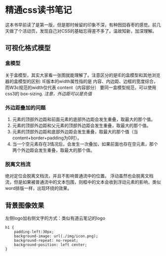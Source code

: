 # 精通css读书笔记
这本书早前读了是第一版，但是那时候留的印象不深，有种囫囵吞枣的感觉。前几天做了个活动页，发现自己对CSS的基础忘得差不多了。温故知新，加深理解。

## 可视化格式模型
### 盒模型
关于盒模型，其实大家看一张图就能理解了。注意区分的是IE的盒模型和其他浏览器的盒模型的区别: IE版本的width属性指的是 内容、内边距、边框的宽度综合，而W3c规范的width仅代表 content（内容部分）
要同一盒模型规范，可以使用 css3的 box-sizing.
*注意，外边距可以是负值* 

### 外边距叠加的问题
1. 元素的顶部外边距和前面元素的底部外边距会发生重叠，取最大的那个值。
2. 元素的顶部外边距和父元素的顶部外边距会发生重叠，取最大的那个值。
3. 元素的顶部外边距和底部外边距会发生重叠，取最大的那个值（当content+border+padding为0时）。
4. 当一个空元素存在3情况后，会发生一次叠加，如果前面也存在空元素，那个两个外边距会发生重叠，取最大的那个值。


### 脱离文档流
绝对定位会脱离文档流，并且不影响普通流中的位置。
浮动虽然也会脱离文档流，但是如果被普通流中的文本包围，则框中的文本会收到浮动元素的影响，类似word排版一样，出现环绕的效果。

## 背景图像效果
左侧logo加右侧文字的方式：类似有道云笔记的logo
```
h1 {
    padding-left:30px;
    background-image: url(./img/icon.png);
    background-repeat: no-repeat;
    background-position: left center;
}
```


